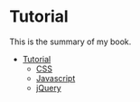 # Tutorial

This is the summary of my book.

* [Tutorial](section1/index.md)
    * [CSS](tutorial/css.md)
    * [Javascript](tutorial/javascript.md)
    * [jQuery](tutorial/jQuery.md)
